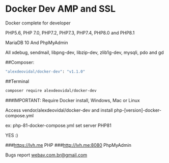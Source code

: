 # Docker Dev AMP and SSL
Docker complete for developer 

PHP5.6, PHP 7.0, PHP7.2, PHP7.3, PHP7.4, PHP8.0 and PHP8.1

MariaDB 10 And PhpMyAdmin

All xdebug, sendmail, libpng-dev, libzip-dev, zlib1g-dev, mysqli, pdo and gd

##Composer:

```bash
"alexdeovidal/docker-dev": "v1.1.0" 
```

##Terminal

```bash
composer require alexdeovidal/docker-dev
```
###IMPORTANT: 
Require Docker install, Windows, Mac or Linux

Access vendor/alexdeovidal/docker-dev and install php-[version]-docker-compose.yml

ex: php-81-docker-compose.yml set server PHP81

YES :)

###https://lvh.me PHP
###http://lvh.me:8080 PhpMyAdmin

Bugs report webav.com.br@gmail.com